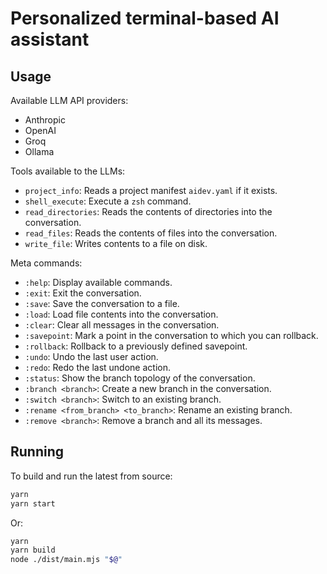 # Personalized terminal-based AI assistant

## Usage

Available LLM API providers:

-   Anthropic
-   OpenAI
-   Groq
-   Ollama

Tools available to the LLMs:

-   `project_info`: Reads a project manifest `aidev.yaml` if it exists.
-   `shell_execute`: Execute a `zsh` command.
-   `read_directories`: Reads the contents of directories into the conversation.
-   `read_files`: Reads the contents of files into the conversation.
-   `write_file`: Writes contents to a file on disk.

Meta commands:

-   `:help`: Display available commands.
-   `:exit`: Exit the conversation.
-   `:save`: Save the conversation to a file.
-   `:load`: Load file contents into the conversation.
-   `:clear`: Clear all messages in the conversation.
-   `:savepoint`: Mark a point in the conversation to which you can rollback.
-   `:rollback`: Rollback to a previously defined savepoint.
-   `:undo`: Undo the last user action.
-   `:redo`: Redo the last undone action.
-   `:status`: Show the branch topology of the conversation.
-   `:branch <branch>`: Create a new branch in the conversation.
-   `:switch <branch>`: Switch to an existing branch.
-   `:rename <from_branch> <to_branch>`: Rename an existing branch.
-   `:remove <branch>`: Remove a branch and all its messages.

## Running

To build and run the latest from source:

```bash
yarn
yarn start
```

Or:

```bash
yarn
yarn build
node ./dist/main.mjs "$@"
```

